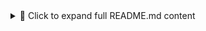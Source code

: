

<details>
<summary>📄 Click to expand full README.md content</summary># 📊 Dynamic AG Grid Component (React + TypeScript + Tailwind)

A powerful, reusable, and fully dynamic data grid component built using [AG Grid](https://www.ag-grid.com/), [React](https://reactjs.org/), [TypeScript](https://www.typescriptlang.org/), and [TailwindCSS](https://tailwindcss.com/).

Supports dynamic datasets, smart auto-height, tooltips, CSV export, column layout persistence, and responsive styling.

---

## 🚀 Features

- ✅ Dynamic column detection (based on dataset keys)
- ✅ Auto height and text wrapping for long content
- ✅ Tooltips on hover using a custom tooltip component
- ✅ Sorting, filtering, column visibility toggling
- ✅ Column pinning and layout persistence via `localStorage`
- ✅ CSV export
- ✅ TailwindCSS-based layout and styling
- ✅ Layout reset button
- ✅ Plug-and-play for any JSON data source

---

## 📦 Installation

```bash
npm install ag-grid-community ag-grid-react
npm install tailwindcss postcss autoprefixer

Ensure Tailwind is configured in your project. If not, run:

npx tailwindcss init -p

Then add Tailwind to your CSS:

/* ./src/index.css */
@tailwind base;
@tailwind components;
@tailwind utilities;


---

## 🧱 Usage

1. Import the component

import DynamicAgGrid from './components/DynamicAgGrid';

2. Use with any JSON dataset

const data = [
  { name: 'Apple', category: 'Fruit', description: 'A juicy red fruit', price: 1.2 },
  { name: 'Banana', category: 'Fruit', description: 'Long yellow fruit', price: 0.5 },
  {
    name: 'Watermelon',
    category: 'Fruit',
    description: 'Very large green fruit '.repeat(30),
    price: 3.5,
  },
];

<DynamicAgGrid data={data} storageKey="fruit-grid-layout" />;

> ℹ️ storageKey is optional — it's used to persist column layout (visibility, order, pinning, etc.)




---

## 🧪 Component Props

Prop	Type	Required	Description

data	Record<string, any>[]	✅	The dataset to display
storageKey	string	❌	Key used for saving layout state



---

🖼️ Preview




---

## 📤 Features in Action

Long text fields auto-wrap:

description: 'This is a really long description...'.repeat(20)

Layout persistence:

Reorder or hide columns

Hit Save Layout

Refresh page — changes remain!

Use Reset Layout to restore default


CSV Export:

Click Export CSV

Downloads visible data as .csv file




---

## 🧰 Developer Notes

Built with:

React 18+

TypeScript 5+

AG Grid Community

TailwindCSS


Component file: DynamicAgGrid.tsx



---

## 📁 Project Structure

src/
├── components/
│   └── DynamicAgGrid.tsx
├── App.tsx
├── index.tsx
└── tailwind.config.js


---

## 📜 License

MIT — Feel free to use and customize!


---

## 🤝 Contributions

If you find a bug or have a feature request, feel free to open an issue or submit a PR.


---

## ✨ Author

You — powered by AG Grid + React + ChatGPT 😄

</details>

3. Save it as `README.md` in your project root.

---

Let me know if you'd like:
- A PDF version of this README
- Deployment steps (e.g. for GitHub Pages, Vercel, etc.)
- To auto-generate this from a CLI script

